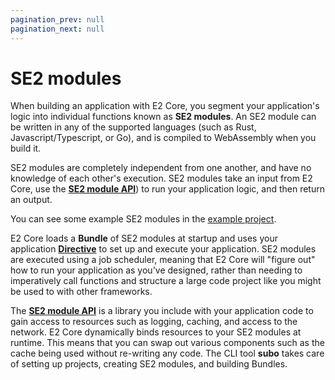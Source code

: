 ```yaml
---
pagination_prev: null
pagination_next: null
---
```


# SE2 modules

When building an application with E2 Core, you segment your application's logic into individual functions known as **SE2 modules**. An SE2 module can be written in any of the supported languages (such as Rust, Javascript/Typescript, or Go), and is compiled to WebAssembly when you build it.

SE2 modules are completely independent from one another, and have no knowledge of each other's execution. SE2 modules take an input from E2 Core, use the [**SE2 module API**](docs/e2core/e2core-api/introduction)) to run your application logic, and then return an output.

You can see some example SE2 modules in the [example project](https://github.com/suborbital/atmo/tree/main/example-project).

E2 Core loads a **Bundle** of SE2 modules at startup and uses your application [**Directive**](./the-directive) to set up and execute your application. SE2 modules are executed using a job scheduler, meaning that E2 Core will "figure out" how to run your application as you've designed, rather than needing to imperatively call functions and structure a large code project like you might be used to with other frameworks.

The [**SE2 module API**](docs/e2core/e2core-api/introduction) is a library you include with your application code to gain access to resources such as logging, caching, and access to the network. E2 Core dynamically binds resources to your SE2 modules at runtime. This means that you can swap out various components such as the cache being used without re-writing any code. The CLI tool **subo** takes care of setting up projects, creating SE2 modules, and building Bundles.

